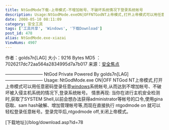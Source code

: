 ```yaml
---
title: NtGodMode下载-上帝模式-不增加帐号、不破坏系统情况下登录系统帐号
description: Usage:NtGodMode.exeON|OFFNTGodNT上帝模式,打开上帝模式可以用任意密码登录任意windows系统帐号,从而达到不增加帐号、不破坏被入侵主机系统的情况下,登录系统帐号。情景再现:当你在进行主机安全检测时,获取了SYSTEMShell,以前会想办法获得administrator等帐号的口令,使用gina窃取、samhash破解、增加管理帐号等,而现在直接执行ntgodmodeon就可以轻松登录任意帐号。登录完毕后,ntgodmodeoff,关闭上帝模式。
date: 2008-05-10 08:11:09
category: 安全工具
tags: ['工具共享', 'Windows', '下载Download']
post_id: 478
alias: NtGodMode.exe-xiazai
ViewNums: 4907
---
```


作者：golds7n[LAG]
大小：9216 Bytes
MD5 ：7026217dc72aa564a2834995d7a7b017
来源：[安全焦点](http://www.xfocus.net)

————————–
NtGod Private
Powered By golds7n[LAG]
————————–
Usage: NtGodMode.exe ON|OFF
NTGod NT上帝模式,打开上帝模式可以用任意密码登录任意[windows](/tags/Windows)系统帐号,从而达到不增加帐号、不破坏被入侵主机系统的情况下,登录系统帐号。
情景再现: 当你在进行主机安全检测时,获取了SYSTEM Shell,以前会想办法获得administrator等帐号的口令,使用gina窃取、sam hash破解、增加管理帐号等,而现在直接执行 ntgodmode on 就可以轻松登录任意帐号。登录完毕后,ntgodmode off,关闭上帝模式。

[下载地址](/blog/download.asp?id=78

